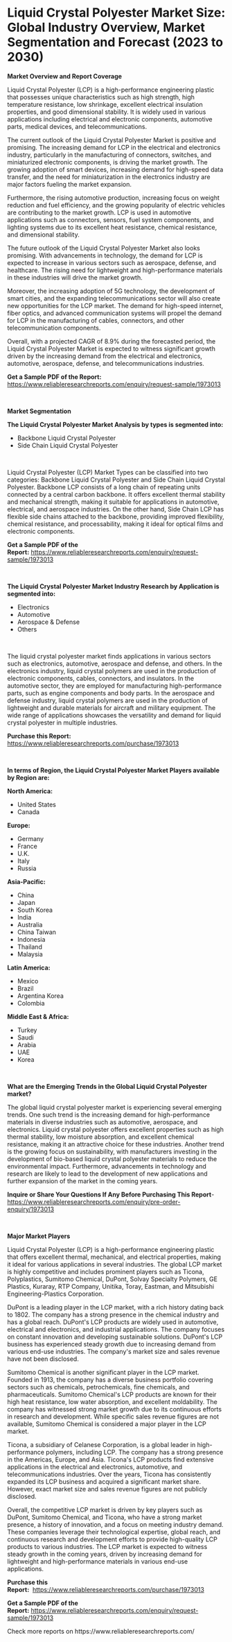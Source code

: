 <p><h1>Liquid Crystal Polyester Market Size: Global Industry Overview, Market Segmentation and Forecast (2023 to 2030)</h1></p><p><strong>Market Overview and Report Coverage</strong></p>
<p><p>Liquid Crystal Polyester (LCP) is a high-performance engineering plastic that possesses unique characteristics such as high strength, high temperature resistance, low shrinkage, excellent electrical insulation properties, and good dimensional stability. It is widely used in various applications including electrical and electronic components, automotive parts, medical devices, and telecommunications.</p><p>The current outlook of the Liquid Crystal Polyester Market is positive and promising. The increasing demand for LCP in the electrical and electronics industry, particularly in the manufacturing of connectors, switches, and miniaturized electronic components, is driving the market growth. The growing adoption of smart devices, increasing demand for high-speed data transfer, and the need for miniaturization in the electronics industry are major factors fueling the market expansion.</p><p>Furthermore, the rising automotive production, increasing focus on weight reduction and fuel efficiency, and the growing popularity of electric vehicles are contributing to the market growth. LCP is used in automotive applications such as connectors, sensors, fuel system components, and lighting systems due to its excellent heat resistance, chemical resistance, and dimensional stability.</p><p>The future outlook of the Liquid Crystal Polyester Market also looks promising. With advancements in technology, the demand for LCP is expected to increase in various sectors such as aerospace, defense, and healthcare. The rising need for lightweight and high-performance materials in these industries will drive the market growth.</p><p>Moreover, the increasing adoption of 5G technology, the development of smart cities, and the expanding telecommunications sector will also create new opportunities for the LCP market. The demand for high-speed internet, fiber optics, and advanced communication systems will propel the demand for LCP in the manufacturing of cables, connectors, and other telecommunication components.</p><p>Overall, with a projected CAGR of 8.9% during the forecasted period, the Liquid Crystal Polyester Market is expected to witness significant growth driven by the increasing demand from the electrical and electronics, automotive, aerospace, defense, and telecommunications industries.</p></p>
<p><strong>Get a Sample PDF of the Report:</strong> <a href="https://www.reliableresearchreports.com/enquiry/request-sample/1973013">https://www.reliableresearchreports.com/enquiry/request-sample/1973013</a></p>
<p>&nbsp;</p>
<p><strong>Market Segmentation</strong></p>
<p><strong>The Liquid Crystal Polyester Market Analysis by types is segmented into:</strong></p>
<p><ul><li>Backbone Liquid Crystal Polyester</li><li>Side Chain Liquid Crystal Polyester</li></ul></p>
<p>&nbsp;</p>
<p><p>Liquid Crystal Polyester (LCP) Market Types can be classified into two categories: Backbone Liquid Crystal Polyester and Side Chain Liquid Crystal Polyester. Backbone LCP consists of a long chain of repeating units connected by a central carbon backbone. It offers excellent thermal stability and mechanical strength, making it suitable for applications in automotive, electrical, and aerospace industries. On the other hand, Side Chain LCP has flexible side chains attached to the backbone, providing improved flexibility, chemical resistance, and processability, making it ideal for optical films and electronic components.</p></p>
<p><strong>Get a Sample PDF of the Report:</strong>&nbsp;<a href="https://www.reliableresearchreports.com/enquiry/request-sample/1973013">https://www.reliableresearchreports.com/enquiry/request-sample/1973013</a></p>
<p>&nbsp;</p>
<p><strong>The Liquid Crystal Polyester Market Industry Research by Application is segmented into:</strong></p>
<p><ul><li>Electronics</li><li>Automotive</li><li>Aerospace & Defense</li><li>Others</li></ul></p>
<p>&nbsp;</p>
<p><p>The liquid crystal polyester market finds applications in various sectors such as electronics, automotive, aerospace and defense, and others. In the electronics industry, liquid crystal polymers are used in the production of electronic components, cables, connectors, and insulators. In the automotive sector, they are employed for manufacturing high-performance parts, such as engine components and body parts. In the aerospace and defense industry, liquid crystal polymers are used in the production of lightweight and durable materials for aircraft and military equipment. The wide range of applications showcases the versatility and demand for liquid crystal polyester in multiple industries.</p></p>
<p><strong>Purchase this Report:</strong>&nbsp; <a href="https://www.reliableresearchreports.com/purchase/1973013">https://www.reliableresearchreports.com/purchase/1973013</a></p>
<p>&nbsp;</p>
<p><strong>In terms of Region, the Liquid Crystal Polyester Market Players available by Region are:</strong></p>
<p>
    <p> <strong> North America: </strong>
        <ul>
            <li>United States</li>
            <li>Canada</li>
        </ul>
        </p> 
    <p> <strong> Europe: </strong>
        <ul>
            <li>Germany</li>
            <li>France</li>
            <li>U.K.</li>
            <li>Italy</li>
            <li>Russia</li>
        </ul>
        </p> 
    <p> <strong> Asia-Pacific: </strong>
        <ul>
            <li>China</li>
            <li>Japan</li>
            <li>South Korea</li>
            <li>India</li>
            <li>Australia</li>
            <li>China Taiwan</li>
            <li>Indonesia</li>
            <li>Thailand</li>
            <li>Malaysia</li>
        </ul>
        </p> 
    <p> <strong> Latin America: </strong>
        <ul>
            <li>Mexico</li>
            <li>Brazil</li>
            <li>Argentina Korea</li>
            <li>Colombia</li>
        </ul>
        </p> 
    <p> <strong> Middle East & Africa: </strong>
        <ul>
            <li>Turkey</li>
            <li>Saudi</li>
            <li>Arabia</li>
            <li>UAE</li>
            <li>Korea</li>
        </ul>
    </p>
    </p>
<p>&nbsp;</p>
<p><strong>What are the Emerging Trends in the Global Liquid Crystal Polyester market?</strong></p>
<p><p>The global liquid crystal polyester market is experiencing several emerging trends. One such trend is the increasing demand for high-performance materials in diverse industries such as automotive, aerospace, and electronics. Liquid crystal polyester offers excellent properties such as high thermal stability, low moisture absorption, and excellent chemical resistance, making it an attractive choice for these industries. Another trend is the growing focus on sustainability, with manufacturers investing in the development of bio-based liquid crystal polyester materials to reduce the environmental impact. Furthermore, advancements in technology and research are likely to lead to the development of new applications and further expansion of the market in the coming years.</p></p>
<p><strong>Inquire or Share Your Questions If Any Before Purchasing This Report</strong>- <a href="https://www.reliableresearchreports.com/enquiry/pre-order-enquiry/1973013">https://www.reliableresearchreports.com/enquiry/pre-order-enquiry/1973013</a></p>
<p>&nbsp;</p>
<p><strong>Major Market Players</strong></p>
<p><p>Liquid Crystal Polyester (LCP) is a high-performance engineering plastic that offers excellent thermal, mechanical, and electrical properties, making it ideal for various applications in several industries. The global LCP market is highly competitive and includes prominent players such as Ticona, Polyplastics, Sumitomo Chemical, DuPont, Solvay Specialty Polymers, GE Plastics, Kuraray, RTP Company, Unitika, Toray, Eastman, and Mitsubishi Engineering-Plastics Corporation.</p><p>DuPont is a leading player in the LCP market, with a rich history dating back to 1802. The company has a strong presence in the chemical industry and has a global reach. DuPont's LCP products are widely used in automotive, electrical and electronics, and industrial applications. The company focuses on constant innovation and developing sustainable solutions. DuPont's LCP business has experienced steady growth due to increasing demand from various end-use industries. The company's market size and sales revenue have not been disclosed.</p><p>Sumitomo Chemical is another significant player in the LCP market. Founded in 1913, the company has a diverse business portfolio covering sectors such as chemicals, petrochemicals, fine chemicals, and pharmaceuticals. Sumitomo Chemical's LCP products are known for their high heat resistance, low water absorption, and excellent moldability. The company has witnessed strong market growth due to its continuous efforts in research and development. While specific sales revenue figures are not available, Sumitomo Chemical is considered a major player in the LCP market.</p><p>Ticona, a subsidiary of Celanese Corporation, is a global leader in high-performance polymers, including LCP. The company has a strong presence in the Americas, Europe, and Asia. Ticona's LCP products find extensive applications in the electrical and electronics, automotive, and telecommunications industries. Over the years, Ticona has consistently expanded its LCP business and acquired a significant market share. However, exact market size and sales revenue figures are not publicly disclosed.</p><p>Overall, the competitive LCP market is driven by key players such as DuPont, Sumitomo Chemical, and Ticona, who have a strong market presence, a history of innovation, and a focus on meeting industry demand. These companies leverage their technological expertise, global reach, and continuous research and development efforts to provide high-quality LCP products to various industries. The LCP market is expected to witness steady growth in the coming years, driven by increasing demand for lightweight and high-performance materials in various end-use applications.</p></p>
<p><strong>Purchase this Report:</strong>&nbsp;&nbsp;<a href="https://www.reliableresearchreports.com/purchase/1973013">https://www.reliableresearchreports.com/purchase/1973013</a></p>
<p></p>
<p><strong>Get a Sample PDF of the Report:</strong>&nbsp;<a href="https://www.reliableresearchreports.com/enquiry/request-sample/1973013">https://www.reliableresearchreports.com/enquiry/request-sample/1973013</a></p>
<p>Check more reports on https://www.reliableresearchreports.com/</p>